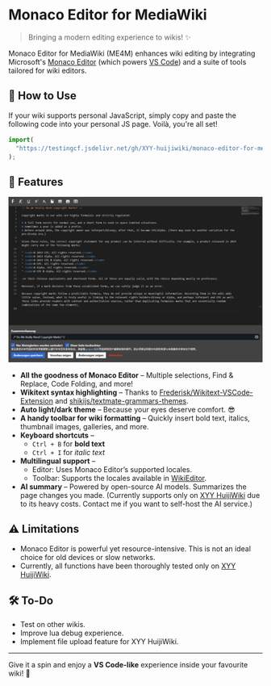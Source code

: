 # Monaco Editor for MediaWiki

> Bringing a modern editing experience to wikis! ✨

Monaco Editor for MediaWiki (ME4M) enhances wiki editing by integrating Microsoft's [Monaco Editor](https://github.com/microsoft/monaco-editor) (which powers [VS Code](https://github.com/microsoft/vscode)) and a suite of tools tailored for wiki editors.

## 🚀 How to Use

If your wiki supports personal JavaScript, simply copy and paste the following code into your personal JS page. Voilà, you're all set!

```js
import(
  "https://testingcf.jsdelivr.net/gh/XYY-huijiwiki/monaco-editor-for-mediawiki@dist/index.js"
);
```

## 🌟 Features

![preview image](image.png)

- **All the goodness of Monaco Editor** – Multiple selections, Find & Replace, Code Folding, and more!
- **Wikitext syntax highlighting** – Thanks to [Frederisk/Wikitext-VSCode-Extension](https://github.com/Frederisk/Wikitext-VSCode-Extension) and [shikijs/textmate-grammars-themes](https://github.com/shikijs/textmate-grammars-themes).
- **Auto light/dark theme** – Because your eyes deserve comfort. 😎
- **A handy toolbar for wiki formatting** – Quickly insert bold text, italics, thumbnail images, galleries, and more.
- **Keyboard shortcuts** –
  - `Ctrl + B` for **bold text**
  - `Ctrl + I` for _italic text_
- **Multilingual support** –
  - Editor: Uses Monaco Editor’s supported locales.
  - Toolbar: Supports the locales available in [WikiEditor](https://github.com/wikimedia/mediawiki-extensions-WikiEditor).
- **AI summary** – Powered by open-source AI models. Summarizes the page changes you made. (Currently supports only on [XYY HuijiWiki](https://xyy.huijiwiki.com) due to its heavy costs. Contact me if you want to self-host the AI service.)

## ⚠️ Limitations

- Monaco Editor is powerful yet resource-intensive. This is not an ideal choice for old devices or slow networks.
- Currently, all functions have been thoroughly tested only on [XYY HuijiWiki](https://xyy.huijiwiki.com).

## 🛠️ To-Do

- Test on other wikis.
- Improve lua debug experience.
- Implement file upload feature for XYY HuijiWiki.

---

Give it a spin and enjoy a **VS Code-like** experience inside your favourite wiki! 🚀
